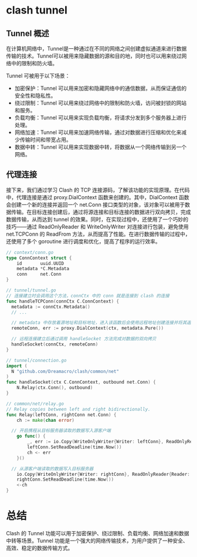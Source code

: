 # clash tunnel

## Tunnel 概述

在计算机网络中，Tunnel是一种通过在不同的网络之间创建虚拟通道来进行数据传输的技术。Tunnel可以被用来隐藏数据的源和目的地，同时也可以用来绕过网络中的限制和防火墙。

Tunnel 可被用于以下场景：

- 加密保护：Tunnel 可以用来加密和隐藏网络中的通信数据，从而保证通信的安全性和隐私性。
- 绕过限制：Tunnel 可以用来绕过网络中的限制和防火墙，访问被封锁的网站和服务。
- 负载均衡：Tunnel 可以用来实现负载均衡，将请求分发到多个服务器上进行处理。
- 网络加速：Tunnel 可以用来加速网络传输，通过对数据进行压缩和优化来减少传输时间和带宽占用。
- 数据中转：Tunnel 可以用来实现数据中转，将数据从一个网络传输到另一个网络。

## 代理连接

接下来，我们通过学习 Clash 的 TCP 连接源码，了解该功能的实现原理。在代码中，代理连接是通过 proxy.DialContext 函数来创建的。其中，DialContext 函数会创建一个新的连接并返回一个 net.Conn 接口类型的对象，该对象可以被用于数据传输。在目标连接创建后，通过将源连接和目标连接的数据进行双向拷贝，完成数据传输，从而达到 tunnel 的效果。同时，在实现过程中，还使用了一个巧妙的技巧——通过 ReadOnlyReader 和 WriteOnlyWriter 对连接进行包装，避免使用 net.TCPConn 的 ReadFrom 方法，从而提高了性能。在进行数据传输的过程中，还使用了多个 goroutine 进行调度和优化，提高了程序的运行效率。

```go
// context/conn.go
type ConnContext struct {
	id       uuid.UUID
	metadata *C.Metadata
	conn     net.Conn
}

// tunnel/tunnel.go
// 连接建立时会调用这个方法，connCtx 中的 conn 就是连接到 clash 的连接
func handleTCPConn(connCtx C.ConnContext) {
  metadata := connCtx.Metadata()
  // ...

  // metadata 中存放着源地址和目标地址，进入该函数后会使用远程地址创建连接并将其返回，也就是 remoteConn
  remoteConn, err := proxy.DialContext(ctx, metadata.Pure())

  // 远程连接建立后通过调用 handleSocket 方法完成对数据的双向拷贝
  handleSocket(connCtx, remoteConn)
}

// tunnel/connection.go
import (
  N "github.com/Dreamacro/clash/common/net"
)
func handleSocket(ctx C.ConnContext, outbound net.Conn) {
	N.Relay(ctx.Conn(), outbound)
}

// common/net/relay.go
// Relay copies between left and right bidirectionally.
func Relay(leftConn, rightConn net.Conn) {
	ch := make(chan error)

  // 开启携程从目标服务器读取的数据写入源客户端
	go func() {
		_, err := io.Copy(WriteOnlyWriter{Writer: leftConn}, ReadOnlyReader{Reader: rightConn})
		leftConn.SetReadDeadline(time.Now())
		ch <- err
	}()

  // 从源客户端读取的数据写入目标服务器
	io.Copy(WriteOnlyWriter{Writer: rightConn}, ReadOnlyReader{Reader: leftConn})
	rightConn.SetReadDeadline(time.Now())
	<-ch
}
```

# 总结

Clash 的 Tunnel 功能可以用于加密保护、绕过限制、负载均衡、网络加速和数据中转等场景。Tunnel 功能是一个强大的网络传输技术，为用户提供了一种安全、高效、稳定的数据传输方式。
